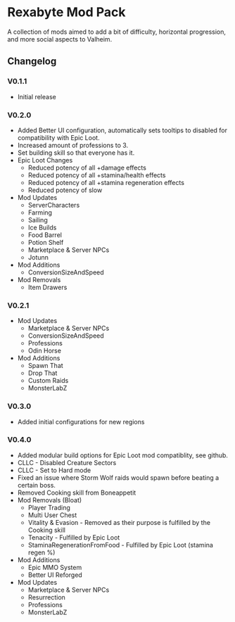 # Rexabyte Mod Pack

A collection of mods aimed to add a bit of difficulty, horizontal progression, and more social aspects to Valheim.

## Changelog
### V0.1.1
* Initial release
### V0.2.0
* Added Better UI configuration, automatically sets tooltips to disabled for compatibility with Epic Loot.
* Increased amount of professions to 3.
* Set building skill so that everyone has it.
* Epic Loot Changes
    * Reduced potency of all +damage effects
    * Reduced potency of all +stamina/health effects
    * Reduced potency of all +stamina regeneration effects
    * Reduced potency of slow
* Mod Updates
    * ServerCharacters
    * Farming
    * Sailing
    * Ice Builds
    * Food Barrel
    * Potion Shelf
    * Marketplace & Server NPCs
    * Jotunn
* Mod Additions
    * ConversionSizeAndSpeed
* Mod Removals
    * Item Drawers
### V0.2.1
* Mod Updates
    * Marketplace & Server NPCs
    * ConversionSizeAndSpeed
    * Professions
    * Odin Horse
* Mod Additions
    * Spawn That
    * Drop That
    * Custom Raids
    * MonsterLabZ
### V0.3.0
* Added initial configurations for new regions
### V0.4.0
* Added modular build options for Epic Loot mod compatiblity, see github.
* CLLC - Disabled Creature Sectors
* CLLC - Set to Hard mode
* Fixed an issue where Storm Wolf raids would spawn before beating a certain boss.
* Removed Cooking skill from Boneappetit
* Mod Removals (Bloat)
    * Player Trading
    * Multi User Chest
    * Vitality & Evasion - Removed as their purpose is fulfilled by the Cooking skill
    * Tenacity - Fulfilled by Epic Loot
    * StaminaRegenerationFromFood - Fulfilled by Epic Loot (stamina regen %)
* Mod Additions
    * Epic MMO System
    * Better UI Reforged
* Mod Updates
    * Marketplace & Server NPCs
    * Resurrection
    * Professions
    * MonsterLabZ